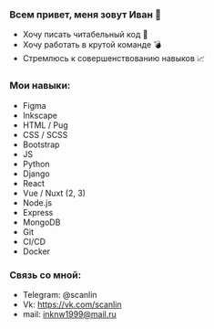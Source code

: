 ### Всем привет, меня зовут Иван 🌲

* Хочу писать читабельный код 📖
* Хочу работать в крутой команде 💣
* Стремлюсь к совершенствованию навыков 📈

### Мои навыки:
* Figma
* Inkscape
* HTML / Pug
* CSS / SCSS
* Bootstrap
* JS
* Python
* Django
* React
* Vue / Nuxt (2, 3)
* Node.js
* Express
* MongoDB
* Git
* CI/CD
* Docker

### Связь со мной:
* Telegram: @scanlin
* Vk: https://vk.com/scanlin
* mail: inknw1999@mail.ru

